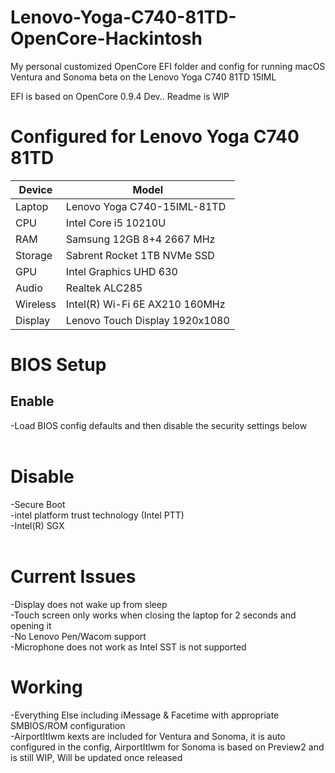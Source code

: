 # Lenovo-Yoga-C740-81TD-OpenCore-Hackintosh
My personal customized OpenCore EFI folder and config for running macOS Ventura and Sonoma beta on the Lenovo Yoga C740 81TD 15IML

EFI is based on OpenCore 0.9.4 Dev.. Readme is WIP

# Configured for Lenovo Yoga C740 81TD

| Device      | Model               |
| ----------- | ------------------- |
| Laptop      | Lenovo Yoga C740-15IML-81TD |
| CPU         | Intel Core i5 10210U |
| RAM         | Samsung 12GB 8+4 2667 MHz |
| Storage     | Sabrent Rocket 1TB NVMe SSD |
| GPU         | Intel Graphics UHD 630 |
| Audio  | Realtek ALC285 |
| Wireless    | Intel(R) Wi-Fi 6E AX210 160MHz |
| Display     | Lenovo Touch Display 1920x1080  |

# BIOS Setup
## Enable
-Load BIOS config defaults and then disable the security settings below<br><br>

# Disable
-Secure Boot<br>
-intel platform trust technology (Intel PTT)<br>
-Intel(R) SGX<br><br>

# Current Issues
-Display does not wake up from sleep<br>
-Touch screen only works when closing the laptop for 2 seconds and opening it<br>
-No Lenovo Pen/Wacom support<br>
-Microphone does not work as Intel SST is not supported<br>

# Working
-Everything Else including iMessage & Facetime with appropriate SMBIOS/ROM configuration<br>
-AirportItlwm kexts are included for Ventura and Sonoma, it is auto configured in the config, AirportItlwm for Sonoma is based on Preview2 and is still WIP, Will be updated once released
